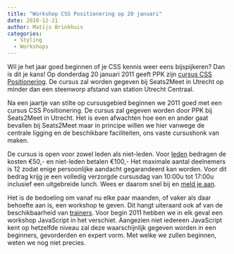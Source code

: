 ```yaml
---
title: "Workshop CSS Positionering op 20 januari"
date: 2010-12-21
author: Matijs Brinkhuis
categories: 
  - Styling
  - Workshops
---
```

Wil je het jaar goed beginnen of je CSS kennis weer eens bijspijkeren? Dan is dit je kans! Op donderdag 20 januari 2011 geeft PPK zijn [cursus CSS Positionering](/cursussen/css-positionering-peter-paul-koch). De cursus zal worden gegeven bij Seats2Meet in Utrecht op minder dan een steenworp afstand van station Utrecht Centraal.

Na een jaartje van stilte op cursusgebied beginnen we 2011 goed met een cursus CSS Positionering. De cursus zal gegeven worden door PPK bij Seats2Meet in Utrecht. Het is even afwachten hoe een en ander gaat bevallen bij Seats2Meet maar in principe willen we hier vanwege de centrale ligging en de beschikbare faciliteiten, ons vaste cursushonk van maken.

De cursus is open voor zowel leden als niet-leden. Voor [leden](/leden) bedragen de kosten €50,- en niet-leden betalen €100,- Het maximale aantal deelnemers is 12 zodat enige persoonlijke aandacht gegarandeerd kan worden. Voor dit bedrag krijg je een volledig verzorgde cursusdag van 10:00u tot 17:00u inclusief een uitgebreide lunch. Wees er daarom snel bij en [meld je aan](/workshops/css-positionering-peter-paul-koch).

Het is de bedoeling om vanaf nu elke paar maanden, of vaker als daar behoefte aan is, een workshop te geven. Dit hangt uiteraard ook af van de beschikbaarheid van [trainers](/workshops/voor-trainers).
Voor begin 2011 hebben we in elk geval een workshop JavaScript in het verschiet. Aangezien niet iedereen JavaScript kent op hetzelfde niveau zal deze waarschijnlijk gegeven worden in een beginners, gevorderden en expert vorm. Met welke we zullen beginnen, weten we nog niet precies.
